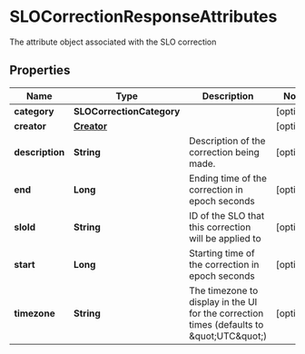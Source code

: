 

# SLOCorrectionResponseAttributes

The attribute object associated with the SLO correction

## Properties

Name | Type | Description | Notes
------------ | ------------- | ------------- | -------------
**category** | **SLOCorrectionCategory** |  |  [optional]
**creator** | [**Creator**](Creator.md) |  |  [optional]
**description** | **String** | Description of the correction being made. |  [optional]
**end** | **Long** | Ending time of the correction in epoch seconds |  [optional]
**sloId** | **String** | ID of the SLO that this correction will be applied to |  [optional]
**start** | **Long** | Starting time of the correction in epoch seconds |  [optional]
**timezone** | **String** | The timezone to display in the UI for the correction times (defaults to \&quot;UTC\&quot;) |  [optional]



